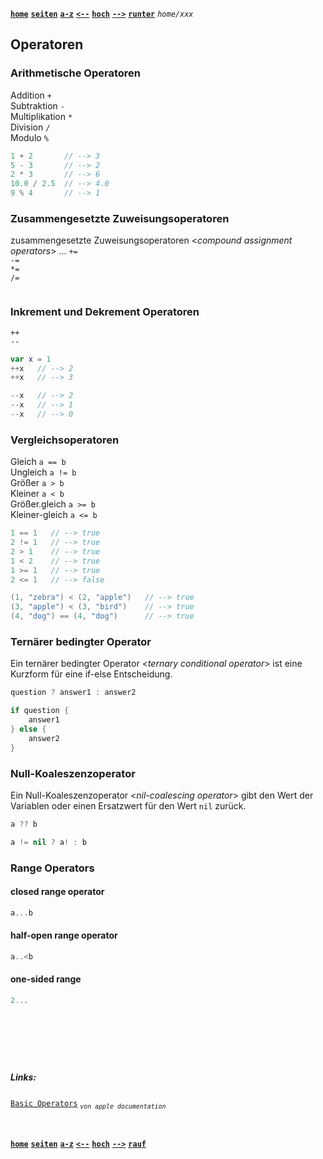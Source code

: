<!-- Navigation top -->
[__`home`__][home] [__`seiten`__][seiten] [__`a-z`__][content] [__`<--`__][left] [__`hoch`__][up] [__`-->`__][right] [__`runter`__][bottom] _`home/xxx`_

<!-- Navigation links -->
[home]:     ./home
[seiten]:   ./home-pages
[content]:  ./home-az
[left]:     ./xxx
[up]:       ./home
[right]:    ./xxx
[top]:      #
[bottom]:   #links

<!-- CONTENT START ############################################## -->

## Operatoren

### Arithmetische Operatoren
Addition `+`  
Subtraktion `-`  
Multiplikation `*`  
Division `/`  
Modulo `%`  

```swift
1 + 2       // --> 3
5 - 3       // --> 2
2 * 3       // --> 6
10.0 / 2.5  // --> 4.0
9 % 4       // --> 1
```

### Zusammengesetzte Zuweisungsoperatoren
zusammengesetzte Zuweisungsoperatoren <_compound assignment operators_> ... 
`+=`   
`-=`   
`*=`   
`/=`  

```swift
```

### Inkrement und Dekrement Operatoren
`++`  
`--`   

```swift
var x = 1
++x   // --> 2
++x   // --> 3

--x   // --> 2
--x   // --> 1
--x   // --> 0
``` 

### Vergleichsoperatoren
Gleich `a == b`  
Ungleich `a != b`  
Größer `a > b`   
Kleiner `a < b`   
Größer.gleich `a >= b`   
Kleiner-gleich `a <= b`   

```swift
1 == 1   // --> true
2 != 1   // --> true 
2 > 1    // --> true 
1 < 2    // --> true 
1 >= 1   // --> true 
2 <= 1   // --> false

(1, "zebra") < (2, "apple")   // --> true 
(3, "apple") < (3, "bird")    // --> true
(4, "dog") == (4, "dog")      // --> true 
```

### Ternärer bedingter Operator

Ein ternärer bedingter Operator <_ternary conditional operator_> ist eine Kurzform für eine if-else Entscheidung. 

```swift
question ? answer1 : answer2
```

```swift
if question {
    answer1
} else {
    answer2
}
```

### Null-Koaleszenzoperator 

Ein Null-Koaleszenzoperator <_nil-coalescing operator_> gibt den Wert der Variablen oder einen Ersatzwert für den Wert `nil` zurück.

```swift
a ?? b
```

```swift
a != nil ? a! : b
```

### Range Operators

#### closed range operator

```swift
a...b
```

#### half-open range operator


```swift
a..<b
```

#### one-sided range


```swift
2...
```
```swift
```
```swift
```
```swift
```
```swift
```

<!-- Content navigation -->
[](#) [](#) [](#)

<!-- ToDos -->
<!-- 
-->

<!--
### CHAPTER

#### SUBCHAPTER
-->

<!-- Program code -->
<!--
```swift
// Programmcode
```
-->

<!-- CONTENT END ############################################## -->

<!-- Comment [__`rauf`__][top] [__`runter`__][bottom] -->

<!-- Links --> <br>
##### Links:
<!--   
[`"TEXT"`](LINK) _<sub>`von swift.org`</sub>_ 
[`"TEXT"`](LINK) _<sub>`by AUTHOR, YEAR`</sub>_
-->
[`Basic Operators`](https://docs.swift.org/swift-book/documentation/the-swift-programming-language/basicoperators/) _<sub>`von apple documentation`</sub>_

<!--
##### Videos:
[`"TEXT"`](LINK) _<sub>`by AUTHOR, YEAR, Xmin`</sub>_
-->

<!-- Navigation bottom --> <br>
<!-- ###### <sub>_</sub> Ersatz Sprungmarke, wenn keine '##### Links:' vorhanden ist. -->
[__`home`__][home] [__`seiten`__][seiten] [__`a-z`__][content] [__`<--`__][left] [__`hoch`__][up] [__`-->`__][right] [__`rauf`__][top]